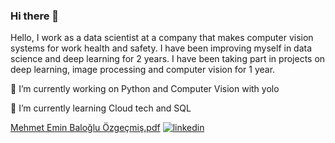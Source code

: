 ### Hi there 👋
Hello, I work as a data scientist at a company that makes computer vision systems for work health and safety. I have been improving myself in data science and deep learning for 2 years. I have been taking part in projects on deep learning, image processing and computer vision for 1 year.


🔭 I’m currently working on Python and Computer Vision with yolo

🌱 I’m currently learning  Cloud tech and SQL

[Mehmet Emin Baloğlu Özgeçmiş.pdf](https://github.com/baloglu321/baloglu321/blob/main/Mehmet-Emin-Baloglu-cv-ENG.pdf)
[![linkedin](https://img.shields.io/badge/Linkedin-000000?style=for-the-badge&logo=Linkedin&logoColor=white)](https://www.linkedin.com/in/mehmet-emin-baloglu/)
<!--
**baloglu321/baloglu321** is a ✨ _special_ ✨ repository because its `README.md` (this file) appears on your GitHub profile.

Here are some ideas to get you started:

- 🔭 I’m currently working on 
- 🌱 I’m currently learning ...
- 👯 I’m looking to collaborate on ...
- 🤔 I’m looking for help with ...
- 💬 Ask me about ...
- 📫 How to reach me: ...
- 😄 Pronouns: ...
- ⚡ Fun fact: ...
-->

